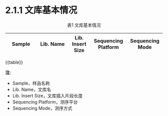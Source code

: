 # 2.1.1 文库基本情况


<style>
table th:first-of-type {
    width: 20%;
}
table th:nth-of-type(2) {
    width: 20%;
}
table th:nth-of-type(2) {
    width: 20%;
}
table th:nth-of-type(2) {
    width: 20%;
}
table th:nth-of-type(2) {
    width: 20%;
}
</style>

<center>表1 文库基本情况</center>

|  Sample  | Lib. Name  | Lib. Insert Size |Sequencing Platform|Sequencing Mode|
| :--------: | :--------: | :--------: | :--------: | :--------: |
{{table}}


**注**: 
- Sample，样品名称
- Lib. Name，文库名
- Lib. Insert Size，文库插入片段长度
- Sequencing Platform，测序平台
- Sequencing Mode，测序方式
